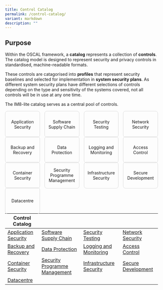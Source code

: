 ```yaml
---
title: Control Catalog
permalink: /control-catalog/
variant: markdown
description: ""
---
```

<style>
	#grid.controls {
	  display: grid;
	  grid-template-columns: repeat(4, minmax(0, 1fr));
	  grid-auto-rows: 1fr;
	  grid-gap: 15px;
	}
	
	#grid.controls > div.content {
	  display: contents;
  }
	
	#grid.controls > div.content a {
	  border: 1px solid #d6d6d6;
	  border-radius: 8px;
	  padding: 8px;
    display: flex;
	  justify-content: center;
	  align-items: center;
	  text-align: center;
	  height: 100%;
    text-decoration: none;
	}
	</style>

## Purpose

Within the OSCAL framework, a **catalog** represents a collection of **controls**. The catalog model is designed to represent security and privacy controls in standardised, machine-readable formats.

These controls are catagorised into **profiles** that represent security baselines and selected for implementation in **system security plans**. As different system security plans have different selections of controls depending on the type and sensitivity of the systems covered, not all controls will be in use at any one time.

The IM8-lite catalog serves as a central pool of controls.

<div class="controls" id="grid">
	<div class="content">
	  <div><a href="/control-catalog/001-application-security/" rel="noopener noreferrer nofollow">Application Security</a></div>
		<div><a href="/control-catalog/002-software-supply-chain/" rel="noopener noreferrer nofollow">Software Supply Chain</a></div>
		<div><a href="/control-catalog/003-security-testing/" rel="noopener noreferrer nofollow">Security Testing</a></div>
		<div><a href="/control-catalog/004-network-security/" rel="noopener noreferrer nofollow">Network Security</a></div>
	</div>
	<div class="content">
		<div><a href="/control-catalog/005-backup-and-recovery/" rel="noopener noreferrer nofollow">Backup and Recovery</a></div>
		<div><a href="/control-catalog/006-data-protection/" rel="noopener noreferrer nofollow">Data Protection</a></div>
		<div><a href="/control-catalog/007-logging-and-monitoring/" rel="noopener noreferrer nofollow">Logging and Monitoring</a></div>
		<div><a href="/control-catalog/008-access-control/" rel="noopener noreferrer nofollow">Access Control</a></div>
	</div>
	<div class="content">
		<div><a href="/control-catalog/009-container-security/" rel="noopener noreferrer nofollow">Container Security</a></div>
	  <div><a href="/control-catalog/010-security-programme-management/" rel="noopener noreferrer nofollow">Security Programme Management</a></div>
	  <div><a href="/control-catalog/011-infrastructure-security/" rel="noopener noreferrer nofollow">Infrastructure Security</a></div>
	  <div><a href="/control-catalog/012-secure-development/" rel="noopener noreferrer nofollow">Secure Development</a></div>
	</div>
	<div class="content">
	  <div><a href="/control-catalog/013-datacentre/" rel="noopener noreferrer nofollow">Datacentre</a></div>
	</div>
</div>

| Control Catalog | | | |
| -- | -- | -- | -- |
| [Application Security](/control-catalog/001-application-security/) | [Software Supply Chain](/control-catalog/002-software-supply-chain/) | [Security Testing](/control-catalog/003-security-testing/) | [Network Security](/control-catalog/004-network-security/) |
| [Backup and Recovery](/control-catalog/005-backup-and-recovery/) |  [Data Protection](/control-catalog/006-data-protection/) | [Logging and Monitoring](/control-catalog/007-logging-and-monitoring/) | [Access Control](/control-catalog/008-access-control/) | 
[Container Security](/control-catalog/009-container-security/) | [Security Programme Management](/control-catalog/010-security-programme-management/) | [Infrastructure Security](/control-catalog/011-infrastructure-security/) | [Secure Development](/control-catalog/012-secure-development/) | 
[Datacentre](/control-catalog/013-datacentre/) |